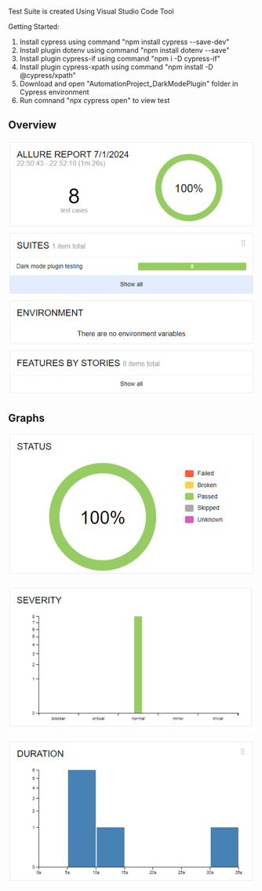 Test Suite is created Using Visual Studio Code Tool

Getting Started:
1. Install cypress using command "npm install cypress --save-dev"
2. Install plugin dotenv using command "npm install dotenv --save"
3. Install plugin cypress-if using command "npm i -D cypress-if"
4. Install plugin cypress-xpath using command "npm install -D @cypress/xpath"
5. Download and open "AutomationProject_DarkModePlugin" folder in Cypress  environment
6. Run comnand "npx cypress open" to view test

## Overview

![App Screenshot](https://github.com/Sparsha-Singha/AutomationProject_DarkModePlugin/blob/main/Image%20Gallery/Capture1.PNG)

## Graphs

![App Screenshot](https://github.com/Sparsha-Singha/AutomationProject_DarkModePlugin/blob/main/Image%20Gallery/Capture2.PNG)

![App Screenshot](https://github.com/Sparsha-Singha/AutomationProject_DarkModePlugin/blob/main/Image%20Gallery/Capture3.PNG)

![App Screenshot](https://github.com/Sparsha-Singha/AutomationProject_DarkModePlugin/blob/main/Image%20Gallery/Capture4.PNG)
